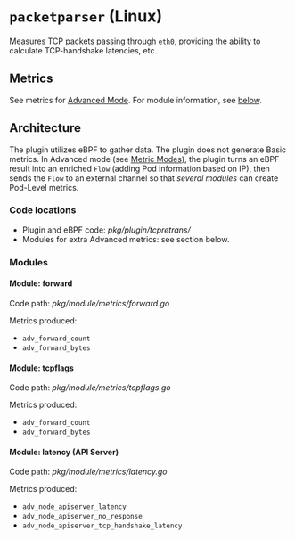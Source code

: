 # `packetparser` (Linux)

Measures TCP packets passing through `eth0`, providing the ability to calculate TCP-handshake latencies, etc.

## Metrics

See metrics for [Advanced Mode](../advanced.md#plugin-packetparser-linux). For module information, see [below](#modules).

## Architecture

The plugin utilizes eBPF to gather data.
The plugin does not generate Basic metrics.
In Advanced mode (see [Metric Modes](../modes.md)), the plugin turns an eBPF result into an enriched `Flow` (adding Pod information based on IP), then sends the `Flow` to an external channel so that *several modules* can create Pod-Level metrics.

### Code locations

- Plugin and eBPF code: *pkg/plugin/tcpretrans/*
- Modules for extra Advanced metrics: see section below.

### Modules

#### Module: forward

Code path: *pkg/module/metrics/forward.go*

Metrics produced:

- `adv_forward_count`
- `adv_forward_bytes`

#### Module: tcpflags

Code path: *pkg/module/metrics/tcpflags.go*

Metrics produced:

- `adv_forward_count`
- `adv_forward_bytes`

#### Module: latency (API Server)

Code path: *pkg/module/metrics/latency.go*

Metrics produced:

- `adv_node_apiserver_latency`
- `adv_node_apiserver_no_response`
- `adv_node_apiserver_tcp_handshake_latency`
